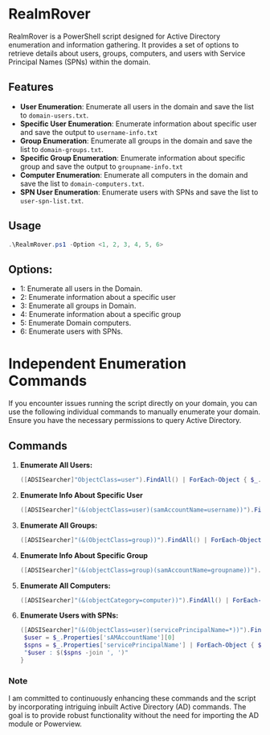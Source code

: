 # RealmRover

RealmRover is a PowerShell script designed for Active Directory enumeration and information gathering. It provides a set of options to retrieve details about users, groups, computers, and users with Service Principal Names (SPNs) within the domain.

## Features

- **User Enumeration**: Enumerate all users in the domain and save the list to `domain-users.txt`.
- **Specific User Enumeration**: Enumerate information about specific user and save the output to `username-info.txt`
- **Group Enumeration**: Enumerate all groups in the domain and save the list to `domain-groups.txt`.
- **Specific Group Enumeration**: Enumerate information about specific group and save the output to `groupname-info.txt`
- **Computer Enumeration**: Enumerate all computers in the domain and save the list to `domain-computers.txt`.
- **SPN User Enumeration**: Enumerate users with SPNs and save the list to `user-spn-list.txt`.

## Usage
```powershell
.\RealmRover.ps1 -Option <1, 2, 3, 4, 5, 6>
```
## Options:
- 1: Enumerate all users in the Domain.
- 2: Enumerate information about a specific user
- 3: Enumerate all groups in Domain.
- 4: Enumerate information about a specific group
- 5: Enumerate Domain computers.
- 6: Enumerate users with SPNs.

# Independent Enumeration Commands

If you encounter issues running the script directly on your domain, you can use the following individual commands to manually enumerate your domain. Ensure you have the necessary permissions to query Active Directory.

## Commands

1. **Enumerate All Users:**
   ```powershell
   ([ADSISearcher]"ObjectClass=user").FindAll() | ForEach-Object { $_.Properties['sAMAccountName'][0] }
2. **Enumerate Info About Specific User**
   ```powershell
   ([ADSISearcher]"(&(objectClass=user)(samAccountName=username))").FindOne().Properties
3. **Enumerate All Groups:**
   ```powershell
   ([ADSISearcher]"(&(ObjectClass=group))").FindAll() | ForEach-Object { $_.Properties['member'] | ForEach-Object { $_ } }
4. **Enumerate Info About Specific Group**
   ```powershell
   ([ADSISearcher]"(&(objectClass=group)(samAccountName=groupname))").FindOne().Properties
5. **Enumerate All Computers:**
   ```powershell
   ([ADSISearcher]"(&(objectCategory=computer))").FindAll() | ForEach-Object { $_.Properties['name'][0] }
6. **Enumerate Users with SPNs:**
   ```powershell
   ([ADSISearcher]"(&(ObjectClass=user)(servicePrincipalName=*))").FindAll() | ForEach-Object {
    $user = $_.Properties['sAMAccountName'][0]
    $spns = $_.Properties['servicePrincipalName'] | ForEach-Object { $_ }
    "$user : $($spns -join ', ')"
   }

### Note
I am committed to continuously enhancing these commands and the script by incorporating intriguing inbuilt Active Directory (AD) commands. The goal is to provide robust functionality without the need for importing the AD module or Powerview.


   


